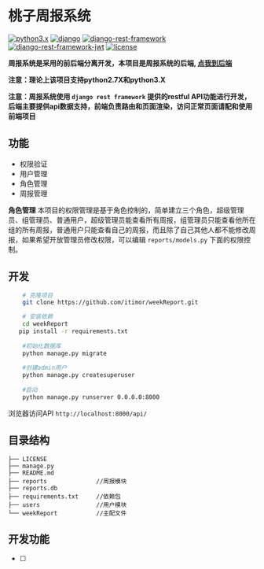 # 桃子周报系统 #

[![python3.x](https://img.shields.io/badge/python-3.X-brightgreen.svg)](https://www.python.org/)
[![django](https://img.shields.io/badge/django-1.11.4-brightgreen.svg)](https://www.djangoproject.com/)
[![django-rest-framework](https://img.shields.io/badge/djangorestframework-3.6.3-brightgreen.svg)](http://www.django-rest-framework.org/)
[![django-rest-framework-jwt](https://img.shields.io/badge/djangorestframeworkjwt-1.11.0-brightgreen.svg)](https://github.com/GetBlimp/django-rest-framework-jwt)
[![license](https://img.shields.io/github/license/mashape/apistatus.svg)](https://github.com/itimor/weekReport/blob/master/LICENSE)

**周报系统是采用的前后端分离开发，本项目是周报系统的后端, [点我到后端](https://github.com/itimor/peach-frontend)**

**注意：理论上该项目支持python2.7X和python3.X**

**注意：周报系统使用 `django rest framework` 提供的restful API功能进行开发，后端主要提供api数据支持，前端负责路由和页面渲染，访问正常页面请配和使用前端项目** 

## 功能
- 权限验证
- 用户管理
- 角色管理
- 周报管理

**角色管理**
本项目的权限管理是基于角色控制的，简单建立三个角色，超级管理员、组管理员、普通用户，超级管理员能查看所有周报，组管理员只能查看他所在组的所有周报，普通用户只能查看自己的周报，而且除了自己其他人都不能修改周报，如果希望开放管理员修改权限，可以编辑 `reports/models.py` 下面的权限控制。

## 开发
```bash
    # 克隆项目
    git clone https://github.com/itimor/weekReport.git

    # 安装依赖
    cd weekReport
   pip install -r requirements.txt
 
    #初始化数据库
    python manage.py migrate
    
    #创建admin用户
    python manage.py createsuperuser 
    
    #启动
    python manage.py runserver 0.0.0.0:8000

```
浏览器访问API `http://localhost:8000/api/`

## 目录结构
```shell
├── LICENSE
├── manage.py
├── README.md
├── reports              //周报模块
├── reports.db
├── requirements.txt     //依赖包
├── users                //用户模块
└── weekReport           //主配文件

```

## 开发功能
- [ ] 
